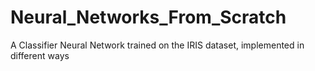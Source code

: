 # Neural_Networks_From_Scratch
A Classifier Neural Network trained on the IRIS dataset, implemented in different ways
